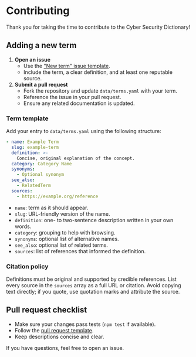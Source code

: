 # Contributing

Thank you for taking the time to contribute to the Cyber Security Dictionary!

## Adding a new term

1. **Open an issue**
   - Use the ["New term" issue template](.github/ISSUE_TEMPLATE/new-term.yml).
   - Include the term, a clear definition, and at least one reputable source.
2. **Submit a pull request**
   - Fork the repository and update `data/terms.yaml` with your term.
   - Reference the issue in your pull request.
   - Ensure any related documentation is updated.

### Term template

Add your entry to `data/terms.yaml` using the following structure:

```yaml
- name: Example Term
  slug: example-term
  definition: >-
    Concise, original explanation of the concept.
  category: Category Name
  synonyms:
    - Optional synonym
  see_also:
    - RelatedTerm
  sources:
    - https://example.org/reference
```

- `name`: term as it should appear.
- `slug`: URL-friendly version of the name.
- `definition`: one- to two-sentence description written in your own words.
- `category`: grouping to help with browsing.
- `synonyms`: optional list of alternative names.
- `see_also`: optional list of related terms.
- `sources`: list of references that informed the definition.

### Citation policy

Definitions must be original and supported by credible references.
List every source in the `sources` array as a full URL or citation.
Avoid copying text directly; if you quote, use quotation marks and attribute the source.

## Pull request checklist

- Make sure your changes pass tests (`npm test` if available).
- Follow the [pull request template](.github/PULL_REQUEST_TEMPLATE.md).
- Keep descriptions concise and clear.

If you have questions, feel free to open an issue.

